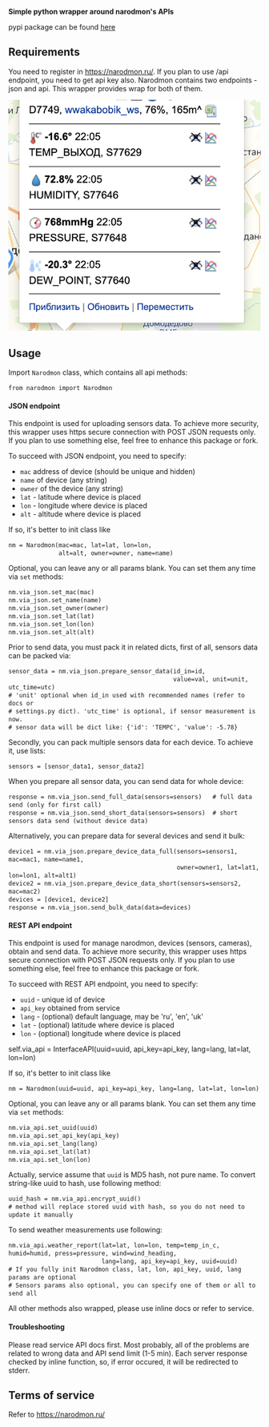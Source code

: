 **Simple python wrapper around narodmon's APIs**

pypi package can be found [here](https://pypi.org/project/narodmon-python-api/) 

## Requirements

You need to register in https://narodmon.ru/. 
If you plan to use /api endpoint, you need to get api key also.
Narodmon contains two endpoints - json and api. This wrapper provides wrap for both of them.

![NarodMon sensor data](https://raw.githubusercontent.com/wwakabobik/narodmon/master/narodmon_report.png)


## Usage

Import `Narodmon` class, which contains all api methods:

    from narodmon import Narodmon

#### JSON endpoint

This endpoint is used for uploading sensors data.
To achieve more security, this wrapper uses https secure connection with POST JSON requests only. If you plan to use something else, feel free to enhance this package or fork.

To succeed with JSON endpoint, you need to specify:
- `mac` address of device (should be unique and hidden)
- `name` of device (any string)
- `owner` of the device (any string)
- `lat` - latitude where device is placed
- `lon` - longitude where device is placed
- `alt` - altitude where device is placed

If so, it's better to init class like
 

    nm = Narodmon(mac=mac, lat=lat, lon=lon, 
                  alt=alt, owner=owner, name=name)
    
Optional, you can leave any or all params blank. You can set them any time via `set` methods:
    
    nm.via_json.set_mac(mac)
    nm.via_json.set_name(name)
    nm.via_json.set_owner(owner)
    nm.via_json.set_lat(lat)
    nm.via_json.set_lon(lon)
    nm.via_json.set_alt(alt) 

Prior to send data, you must pack it in related dicts, first of all, sensors data can be packed via:

    sensor_data = nm.via_json.prepare_sensor_data(id_in=id, 
                                                  value=val, unit=unit, utc_time=utc)
    # 'unit' optional when id_in used with recommended names (refer to docs or 
    # settings.py dict). 'utc_time' is optional, if sensor measurement is now.
    # sensor data will be dict like: {'id': 'TEMPC', 'value': -5.78}

Secondly, you can pack multiple sensors data for each device. To achieve it, use lists:

    sensors = [sensor_data1, sensor_data2]
    
When you prepare all sensor data, you can send data for whole device:

    response = nm.via_json.send_full_data(sensors=sensors)   # full data send (only for first call)
    response = nm.via_json.send_short_data(sensors=sensors)  # short sensors data send (without device data)
    
Alternatively, you can prepare data for several devices and send it bulk:

    
    device1 = nm.via_json.prepare_device_data_full(sensors=sensors1, mac=mac1, name=name1, 
                                                   owner=owner1, lat=lat1, lon=lon1, alt=alt1)
    device2 = nm.via_json.prepare_device_data_short(sensors=sensors2, mac=mac2)
    devices = [device1, device2]
    response = nm.via_json.send_bulk_data(data=devices)
        
#### REST API endpoint

This endpoint is used for manage narodmon, devices (sensors, cameras), obtain and send data.
To achieve more security, this wrapper uses https secure connection with POST JSON requests only. If you plan to use something else, feel free to enhance this package or fork.

To succeed with REST API endpoint, you need to specify:
- `uuid` - unique id of device
- `api_key` obtained from service
- `lang` - (optional) default language, may be 'ru', 'en', 'uk'
- `lat` - (optional) latitude where device is placed
- `lon` - (optional) longitude where device is placed

self.via_api = InterfaceAPI(uuid=uuid, api_key=api_key, lang=lang, lat=lat, lon=lon)

If so, it's better to init class like
 
    nm = Narodmon(uuid=uuid, api_key=api_key, lang=lang, lat=lat, lon=lon)

Optional, you can leave any or all params blank. You can set them any time via `set` methods:
    
    nm.via_api.set_uuid(uuid)
    nm.via_api.set_api_key(api_key)
    nm.via_api.set_lang(lang)
    nm.via_api.set_lat(lat)
    nm.via_api.set_lon(lon)

Actually, service assume that `uuid` is MD5 hash, not pure name. To convert string-like uuid to hash, use following method:
    
    uuid_hash = nm.via_api.encrypt_uuid()
    # method will replace stored uuid with hash, so you do not need to update it manually


To send weather measurements use following:

    nm.via_api.weather_report(lat=lat, lon=lon, temp=temp_in_c, humid=humid, press=pressure, wind=wind_heading,
                              lang=lang, api_key=api_key, uuid=uuid)
    # If you fully init Narodmon class, lat, lon, api_key, uuid, lang params are optional
    # Sensors params also optional, you can specify one of them or all to send all
    
All other methods also wrapped, please use inline docs or refer to service.


#### Troubleshooting

Please read service API docs first. Most probably, all of the problems are related to wrong data and API send limit (1-5 min).
Each server response checked by inline function, so, if error occured, it will be redirected to stderr. 

    
## Terms of service

Refer to 
https://narodmon.ru/
